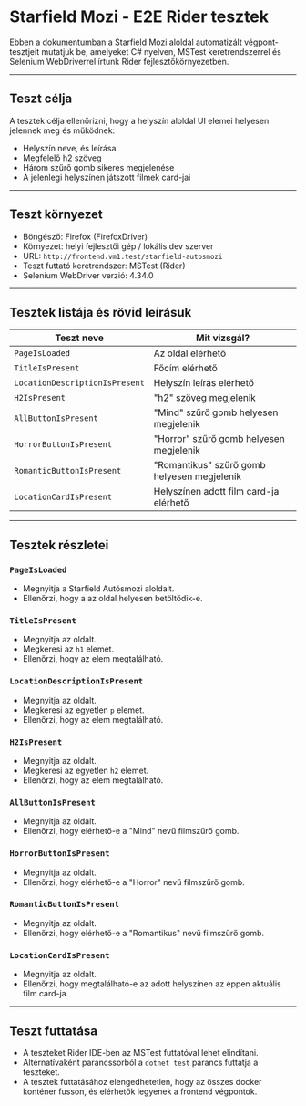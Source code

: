 # Starfield Mozi - E2E Rider tesztek

Ebben a dokumentumban a Starfield Mozi aloldal automatizált végpont-tesztjeit mutatjuk be, amelyeket C# nyelven, MSTest keretrendszerrel és Selenium WebDriverrel írtunk Rider fejlesztőkörnyezetben.

---

## Teszt célja

A tesztek célja ellenőrizni, hogy a helyszín aloldal UI elemei helyesen jelennek meg és működnek:

- Helyszín neve, és leírása
- Megfelelő h2 szöveg
- Három szűrő gomb sikeres megjelenése
- A jelenlegi helyszínen játszott filmek card-jai

---

## Teszt környezet

- Böngésző: Firefox (FirefoxDriver)
- Környezet: helyi fejlesztői gép / lokális dev szerver
- URL: `http://frontend.vm1.test/starfield-autosmozi`
- Teszt futtató keretrendszer: MSTest (Rider)
- Selenium WebDriver verzió: 4.34.0

---

## Tesztek listája és rövid leírásuk

| Teszt neve                     | Mit vizsgál?                               |
|-------------------------------|--------------------------------------------|
| `PageIsLoaded`                 | Az oldal elérhető|
| `TitleIsPresent`          | Főcím elérhető        |
| `LocationDescriptionIsPresent`       | Helyszín leírás elérhető          |
| `H2IsPresent`         | "h2" szöveg megjelenik            |
| `AllButtonIsPresent`    | "Mind" szűrő gomb helyesen megjelenik             |
| `HorrorButtonIsPresent` | "Horror" szűrő gomb helyesen megjelenik |
| `RomanticButtonIsPresent` | "Romantikus" szűrő gomb helyesen megjelenik |
| `LocationCardIsPresent` | Helyszínen adott film card-ja elérhető |

---

## Tesztek részletei

### `PageIsLoaded`

- Megnyitja a Starfield Autósmozi aloldalt.
- Ellenőrzi, hogy a az oldal helyesen betöltődik-e.

### `TitleIsPresent`

- Megnyitja az oldalt.
- Megkeresi az `h1` elemet.
- Ellenőrzi, hogy az elem megtalálható.

### `LocationDescriptionIsPresent`

- Megnyitja az oldalt.
- Megkeresi az egyetlen `p` elemet.
- Ellenőrzi, hogy az elem megtalálható.

### `H2IsPresent`

- Megnyitja az oldalt.
- Megkeresi az egyetlen `h2` elemet.
- Ellenőrzi, hogy az elem megtalálható.

### `AllButtonIsPresent`

- Megnyitja az oldalt.
- Ellenőrzi, hogy elérhető-e a "Mind" nevű filmszűrő gomb.

### `HorrorButtonIsPresent`

- Megnyitja az oldalt.
- Ellenőrzi, hogy elérhető-e a "Horror" nevű filmszűrő gomb.

### `RomanticButtonIsPresent`

- Megnyitja az oldalt.
- Ellenőrzi, hogy elérhető-e a "Romantikus" nevű filmszűrő gomb.

### `LocationCardIsPresent`

- Megnyitja az oldalt.
- Ellenőrzi, hogy megtalálható-e az adott helyszínen az éppen aktuális film card-ja.

---

## Teszt futtatása

- A teszteket Rider IDE-ben az MSTest futtatóval lehet elindítani.
- Alternatívaként parancssorból a `dotnet test` parancs futtatja a teszteket.
- A tesztek futtatásához elengedhetetlen, hogy az összes docker konténer fusson, és elérhetők legyenek a frontend végpontok.